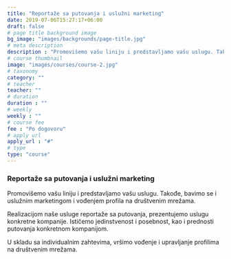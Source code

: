 ```yaml
---
title: "Reportaže sa putovanja i uslužni marketing"
date: 2019-07-06T15:27:17+06:00
draft: false
# page title background image
bg_image: "images/backgrounds/page-title.jpg"
# meta description
description : "Promovišemo vašu liniju i predstavljamo vašu uslugu. Takođe, bavimo se i uslužnim marketingom i vođenjem profila na društvenim mrežama."
# course thumbnail
image: "images/courses/course-2.jpg"
# taxonomy
category: ""
# teacher
teacher: ""
# duration
duration : ""
# weekly
weekly : ""
# course fee
fee : "Po dogovoru"
# apply url
apply_url : "#"
# type
type: "course"
---
```



### Reportaže sa putovanja i uslužni marketing

Promovišemo vašu liniju i predstavljamo vašu uslugu. Takođe, bavimo se i uslužnim marketingom i vođenjem profila na društvenim mrežama.

Realizacijom naše usluge reportaže sa putovanja, prezentujemo uslugu konkretne kompanije. Ističemo jedinstvenost i posebnost, kao i prednosti putovanja konkretnom kompanijom. 

U skladu sa individualnim zahtevima, vršimo vođenje i upravljanje profilima na društvenim mrežama.
